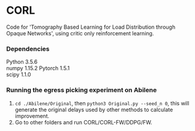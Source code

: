 # CORL
Code for 'Tomography Based Learning for Load Distribution through Opaque Networks', using critic only reinforcement learning.


### Dependencies
Python 3.5.6  
numpy 1.15.2
Pytorch 1.5.1   
scipy 1.1.0 

### Running the egress picking experiment on Abilene
1. `cd ./Abilene/Original`, then `python3 Original.py --seed_n 0`, this will generate the original delays used by other methods to calculate improvement.
2. Go to other folders and run CORL/CORL-FW/DDPG/FW.






